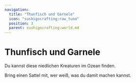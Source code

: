 ```yaml
---
navigation:
  title: "Thunfisch und Garnele"
  icon: "sushigocrafting:raw_tuna"
  position: 3
  parent: sushigocrafting:world.md
---
```


# Thunfisch und Garnele

Du kannst diese niedlichen Kreaturen im Ozean finden. 

Bring einen Sattel mit, wer weiß, was du damit machen kannst.

